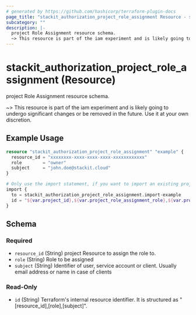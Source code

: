 ```yaml
---
# generated by https://github.com/hashicorp/terraform-plugin-docs
page_title: "stackit_authorization_project_role_assignment Resource - stackit"
subcategory: ""
description: |-
  project Role Assignment resource schema.
  ~> This resource is part of the iam experiment and is likely going to undergo significant changes or be removed in the future. Use it at your own discretion.
---
```


# stackit_authorization_project_role_assignment (Resource)

project Role Assignment resource schema.

~> This resource is part of the iam experiment and is likely going to undergo significant changes or be removed in the future. Use it at your own discretion.

## Example Usage

```terraform
resource "stackit_authorization_project_role_assignment" "example" {
  resource_id = "xxxxxxxx-xxxx-xxxx-xxxx-xxxxxxxxxxxx"
  role        = "owner"
  subject     = "john.doe@stackit.cloud"
}

# Only use the import statement, if you want to import an existing project role assignment
import {
  to = stackit_authorization_project_role_assignment.import-example
  id = "${var.project_id},${var.project_role_assignment_role},${var.project_role_assignment_subject}"
}
```

<!-- schema generated by tfplugindocs -->
## Schema

### Required

- `resource_id` (String) project Resource to assign the role to.
- `role` (String) Role to be assigned
- `subject` (String) Identifier of user, service account or client. Usually email address or name in case of clients

### Read-Only

- `id` (String) Terraform's internal resource identifier. It is structured as "[resource_id],[role],[subject]".
